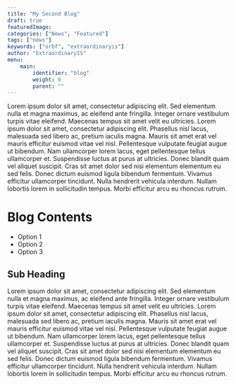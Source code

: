```yaml
---
title: "My Second Blog"
draft: true
featuredImage:
categories: ["News", "Featured"]
tags: ["news"]
keywords: ["orbf", "extraordinaryis"]
author: "ExtraordinaryIS"
menu:
    main:
        identifier: "blog"
        weight: 0
        parent: ""
---
```


Lorem ipsum dolor sit amet, consectetur adipiscing elit. Sed elementum nulla et magna maximus, ac eleifend ante fringilla. Integer ornare vestibulum turpis vitae eleifend. Maecenas tempus sit amet velit eu ultricies. Lorem ipsum dolor sit amet, consectetur adipiscing elit. Phasellus nisl lacus, malesuada sed libero ac, pretium iaculis magna. Mauris sit amet erat vel mauris efficitur euismod vitae vel nisl. Pellentesque vulputate feugiat augue ut bibendum. Nam ullamcorper lorem lacus, eget pellentesque tellus ullamcorper et. Suspendisse luctus at purus at ultricies. Donec blandit quam vel aliquet suscipit. Cras sit amet dolor sed nisi elementum elementum eu sed felis. Donec dictum euismod ligula bibendum fermentum. Vivamus efficitur ullamcorper tincidunt. Nulla hendrerit vehicula interdum. Nullam lobortis lorem in sollicitudin tempus. Morbi efficitur arcu eu rhoncus rutrum.

# Blog Contents

- Option 1
- Option 2
- Option 3

## Sub Heading

Lorem ipsum dolor sit amet, consectetur adipiscing elit. Sed elementum nulla et magna maximus, ac eleifend ante fringilla. Integer ornare vestibulum turpis vitae eleifend. Maecenas tempus sit amet velit eu ultricies. Lorem ipsum dolor sit amet, consectetur adipiscing elit. Phasellus nisl lacus, malesuada sed libero ac, pretium iaculis magna. Mauris sit amet erat vel mauris efficitur euismod vitae vel nisl. Pellentesque vulputate feugiat augue ut bibendum. Nam ullamcorper lorem lacus, eget pellentesque tellus ullamcorper et. Suspendisse luctus at purus at ultricies. Donec blandit quam vel aliquet suscipit. Cras sit amet dolor sed nisi elementum elementum eu sed felis. Donec dictum euismod ligula bibendum fermentum. Vivamus efficitur ullamcorper tincidunt. Nulla hendrerit vehicula interdum. Nullam lobortis lorem in sollicitudin tempus. Morbi efficitur arcu eu rhoncus rutrum.


